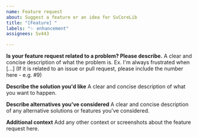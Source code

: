 ```yaml
---
name: Feature request
about: Suggest a feature or an idea for SvCoreLib
title: "[Feature] "
labels: "✨ enhancement"
assignees: Sv443

---
```


**Is your feature request related to a problem? Please describe.**
A clear and concise description of what the problem is. Ex. I'm always frustrated when [...]
(If it is related to an issue or pull request, please include the number here - e.g. #9)

**Describe the solution you'd like**
A clear and concise description of what you want to happen.

**Describe alternatives you've considered**
A clear and concise description of any alternative solutions or features you've considered.

**Additional context**
Add any other context or screenshots about the feature request here.
